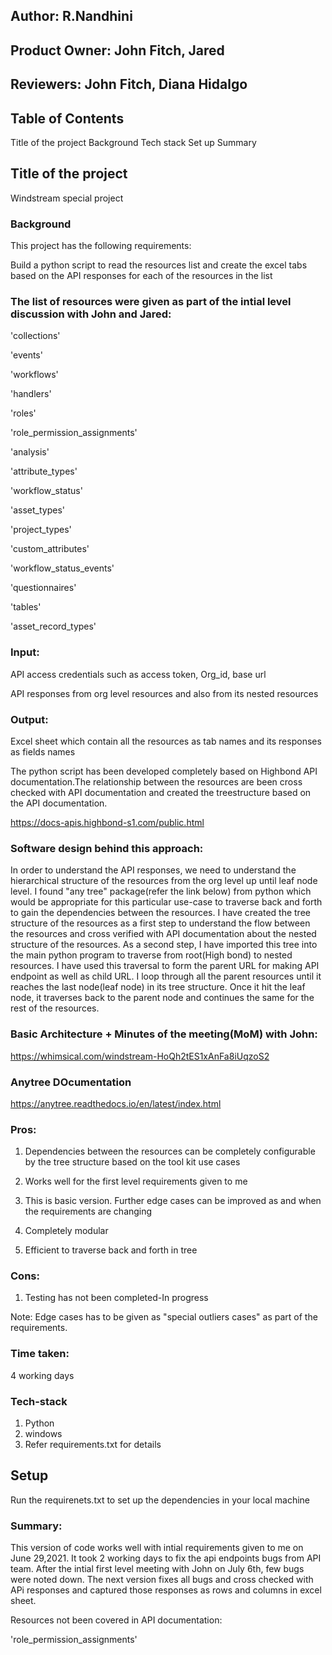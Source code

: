 
## Author: R.Nandhini
## Product Owner: John Fitch, Jared
## Reviewers: John Fitch, Diana Hidalgo
## Table of Contents
Title of the project
Background
Tech stack
Set up
Summary

## Title of the project

Windstream special project

### Background

This project has the following requirements:

Build a python script to read the resources list and create the excel tabs based on the API responses for each of the resources in the list

### The list of resources were given as part of the intial level discussion with John and Jared:
'collections'

'events'

'workflows'

'handlers'

'roles'

'role_permission_assignments'

'analysis'

'attribute_types'

'workflow_status'

'asset_types'

'project_types'

'custom_attributes'

'workflow_status_events'

'questionnaires'

'tables'

'asset_record_types'

### Input:
API access credentials such as access token, Org_id, base url

API responses from org level resources and also from its nested resources

### Output:
Excel sheet which contain all the resources as tab names and its responses as fields names

The python script has been developed completely based on Highbond API documentation.The relationship between the resources are been cross checked with API documentation and created the treestructure based on the API documentation.

https://docs-apis.highbond-s1.com/public.html

### Software design behind this approach:

In order to understand the API responses, we need to understand the hierarchical structure of the resources from the org level up until leaf node level. I found "any tree" package(refer the link below) from python which would be appropriate for this particular use-case to traverse back and forth to gain the dependencies between the resources. I have created the tree structure of the resources as a first step to understand the flow between the resources and cross verified with API documentation about the nested structure of the resources. As a second step, I have imported this tree into the main python program to traverse from root(High bond) to nested resources. I have used this traversal to form the parent URL for making API endpoint as well as child URL. I loop through all the parent resources until it reaches the last node(leaf node) in its tree structure. Once it hit the leaf node, it traverses back to the parent node and continues the same for the rest of the resources.

### Basic Architecture +  Minutes of the meeting(MoM) with John:

https://whimsical.com/windstream-HoQh2tES1xAnFa8iUqzoS2

### Anytree DOcumentation

https://anytree.readthedocs.io/en/latest/index.html


### Pros:

1. Dependencies between the resources can be completely configurable by the tree structure based on the tool kit use cases

2. Works well for the first level requirements given to me

3. This is basic version. Further edge cases can be improved as and when the requirements are changing 

4. Completely modular

5. Efficient to traverse back and forth in tree

### Cons:

1. Testing has not been completed-In progress

Note: Edge cases has to be given as "special outliers  cases" as part of the requirements. 

### Time taken:

 4 working days

### Tech-stack

1. Python
2. windows
3. Refer requirements.txt for details


## Setup

Run the requirenets.txt to set up the dependencies in your local machine

### Summary: 

This version of code works well with intial requirements given to me on June 29,2021. It took 2 working days to fix the api endpoints bugs from API team. After the intial first level meeting with John on July 6th, few bugs were noted down. The next version fixes all bugs and cross checked with APi responses and captured those responses as rows and columns in excel sheet.


Resources not been covered in API documentation:

'role_permission_assignments'




